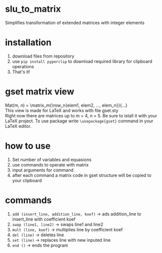 # slu_to_matrix
Simplifies transformation of extended matrices with integer elements

# installation
1) download files from repository
2) use ```pip install pyperclip``` to download required library for clipboard operations
3) That's it!


# gset matrix view
Mat(m, n) = \matrix_m{\row_n{elem1, elem2, ..., elem_n}}{...} \
This view is made for LaTeX and works with file gset.sty \
Right now there are matrices up to m = 4, n = 5. 
Be sure to istall it with your LaTeX project.
To use package write ```\usepackage{gset}``` command in your LaTeX editor.

# how to use
1) Set number of variables and equasions
2) use commands to operate with matrix
3) input arguments for command
4) after each command a matrix code in gset structure will be copied to your clipboard

# commands 
1) ```add (insert_line, addition_line, koef)``` -> ads addition_line to insert_line with coefficient koef
2) ```swap (line1, line2)``` -> swaps line1 and line2
3) ```mult (line, koef)``` -> multiplies line by coefficient koef
4) ```del (line)``` -> deletes line
5) ```set (line)``` -> replaces line with new inputed line
6) ```end ()``` -> ends the program
